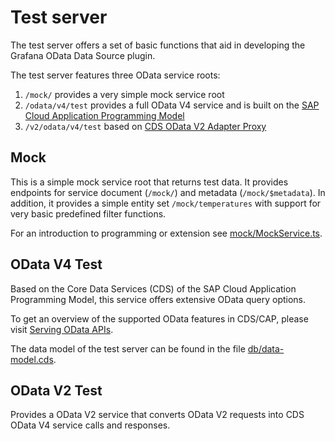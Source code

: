 # Test server
The test server offers a set of basic functions that aid in developing the Grafana OData Data Source plugin.

The test server features three OData service roots:

1. `/mock/` provides a very simple mock service root
2. `/odata/v4/test` provides a full OData V4 service and is built on the
   [SAP Cloud Application Programming Model](https://cap.cloud.sap/)
3. `/v2/odata/v4/test` based on
   [CDS OData V2 Adapter Proxy](https://www.npmjs.com/package/@sap/cds-odata-v2-adapter-proxy)

## Mock
This is a simple mock service root that returns test data. It provides endpoints for service document (`/mock/`)
and metadata (`/mock/$metadata`). In addition, it provides a simple entity set `/mock/temperatures` with support for
very basic predefined filter functions.

For an introduction to programming or extension see [mock/MockService.ts](mock/MockService.ts).

## OData V4 Test
Based on the Core Data Services (CDS) of the SAP Cloud Application Programming Model, this service offers extensive
OData query options.

To get an overview of the supported OData features in CDS/CAP, please visit
[Serving OData APIs](https://cap.cloud.sap/docs/advanced/odata).

The data model of the test server can be found in the file [db/data-model.cds](db/data-model.cds).

## OData V2 Test
Provides a OData V2 service that converts OData V2 requests into CDS OData V4 service calls and responses.
